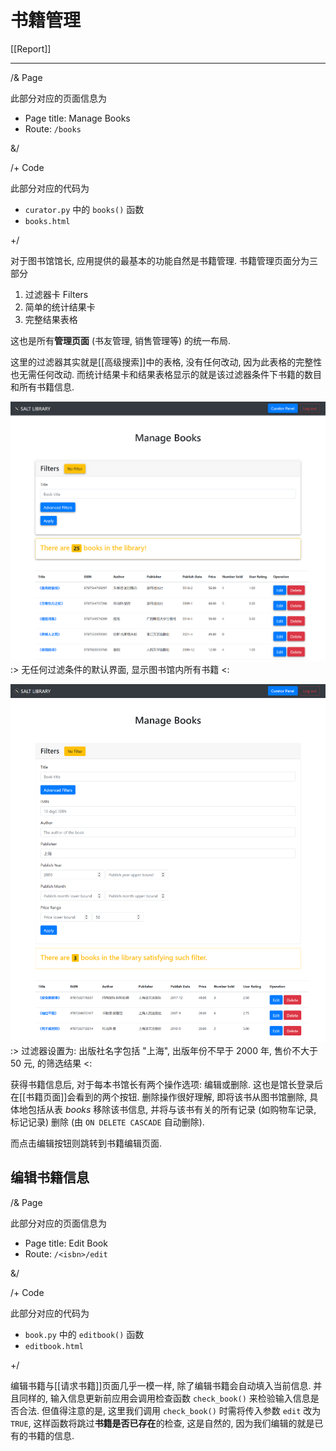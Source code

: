 # 书籍管理

[[Report]]

---

/& Page

此部分对应的页面信息为

* Page title: Manage Books
* Route: `/books`

&/

/+ Code

此部分对应的代码为

* `curator.py` 中的 `books()` 函数
* `books.html`

+/

对于图书馆馆长, 应用提供的最基本的功能自然是书籍管理. 书籍管理页面分为三部分

1. 过滤器卡 Filters
2. 简单的统计结果卡
3. 完整结果表格

这也是所有**管理页面** (书友管理, 销售管理等) 的统一布局.

这里的过滤器其实就是[[高级搜索]]中的表格, 没有任何改动, 因为此表格的完整性也无需任何改动. 而统计结果卡和结果表格显示的就是该过滤器条件下书籍的数目和所有书籍信息.

![](img/books-1.png)
:> 无任何过滤条件的默认界面, 显示图书馆内所有书籍 <:

![books-2](img/books-2.png)
:> 过滤器设置为: 出版社名字包括 "上海", 出版年份不早于 2000 年, 售价不大于 50 元, 的筛选结果 <:

获得书籍信息后, 对于每本书馆长有两个操作选项: 编辑或删除. 这也是馆长登录后在[[书籍页面]]会看到的两个按钮. 删除操作很好理解, 即将该书从图书馆删除, 具体地包括从表 *books* 移除该书信息, 并将与该书有关的所有记录 (如购物车记录, 标记记录) 删除 (由 `ON DELETE CASCADE` 自动删除).

而点击编辑按钮则跳转到书籍编辑页面.

## 编辑书籍信息

/& Page

此部分对应的页面信息为

* Page title: Edit Book
* Route: `/<isbn>/edit`

&/

/+ Code

此部分对应的代码为

* `book.py` 中的 `editbook()` 函数
* `editbook.html`

+/

编辑书籍与[[请求书籍]]页面几乎一模一样, 除了编辑书籍会自动填入当前信息. 并且同样的, 输入信息更新前应用会调用检查函数 `check_book()` 来检验输入信息是否合法. 但值得注意的是, 这里我们调用 `check_book()` 时需将传入参数 `edit` 改为 `TRUE`, 这样函数将跳过**书籍是否已存在**的检查, 这是自然的, 因为我们编辑的就是已有的书籍的信息.